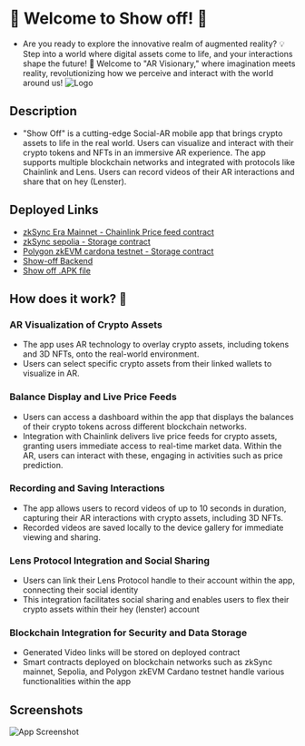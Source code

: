 


# 🌟 Welcome to Show off! 🤩
- Are you ready to explore the innovative realm of augmented reality? 💡 Step into a world where digital assets come to life, and your interactions shape the future! 🔮 Welcome to "AR Visionary," where imagination meets reality, revolutionizing how we perceive and interact with the world around us!
![Logo](https://res.cloudinary.com/dm6aa7jlg/image/upload/v1716806396/Screenshot_2024-05-27_133252_pki6lg.png)


## Description
- "Show Off" is a cutting-edge Social-AR mobile app that brings crypto assets to life in the real world. Users can visualize and interact with their crypto tokens and NFTs in an immersive AR experience. The app supports multiple blockchain networks and integrated with protocols like Chainlink and Lens. Users can record videos of their AR interactions and share that on hey (Lenster).



## Deployed Links

 - [zkSync Era Mainnet - Chainlink Price feed contract](https://explorer.zksync.io/address/0x08Cf2623FCc3472678C7C427Acea23CBE4CcB641#contract)
 - [zkSync sepolia - Storage contract](https://sepolia.explorer.zksync.io/address/0x5FC9b846a037b4A6DF8fBEFFc03A1Cc4bec57163#transactions)
 - [Polygon zkEVM cardona testnet - Storage contract](https://cardona-zkevm.polygonscan.com/address/0x61943eFBbDcB58F6F5a1171699AdAA4dBd9c748f)
 - [Show-off Backend](https://github.com/phovious-14/show-off-backend)
 - [Show off .APK file](https://drive.google.com/file/d/1-j2eeAI65vVQCZx1gkRBCLkdUXaVRbvH/view?usp=sharing)


## How does it work? 🤔

### AR Visualization of Crypto Assets
- The app uses AR technology to overlay crypto assets, including tokens and 3D NFTs, onto the real-world environment.
- Users can select specific crypto assets from their linked wallets to visualize in AR.

### Balance Display and Live Price Feeds
- Users can access a dashboard within the app that displays the balances of their crypto tokens across different blockchain networks.
- Integration with Chainlink delivers live price feeds for crypto assets, granting users immediate access to real-time market data. Within the AR, users can interact with these, engaging in activities such as price prediction.

### Recording and Saving Interactions
- The app allows users to record videos of up to 10 seconds in duration, capturing their AR interactions with crypto assets, including 3D NFTs.
- Recorded videos are saved locally to the device gallery for immediate viewing and sharing.

### Lens Protocol Integration and Social Sharing
- Users can link their Lens Protocol handle to their account within the app, connecting their social identity 
- This integration facilitates social sharing and enables users to flex their crypto assets within their hey (lenster) account

### Blockchain Integration for Security and Data Storage
- Generated Video links will be stored on deployed contract
- Smart contracts deployed on blockchain networks such as zkSync mainnet, Sepolia, and Polygon zkEVM Cardano testnet handle various functionalities within the app
## Screenshots

![App Screenshot](https://via.placeholder.com/468x300?text=App+Screenshot+Here)

